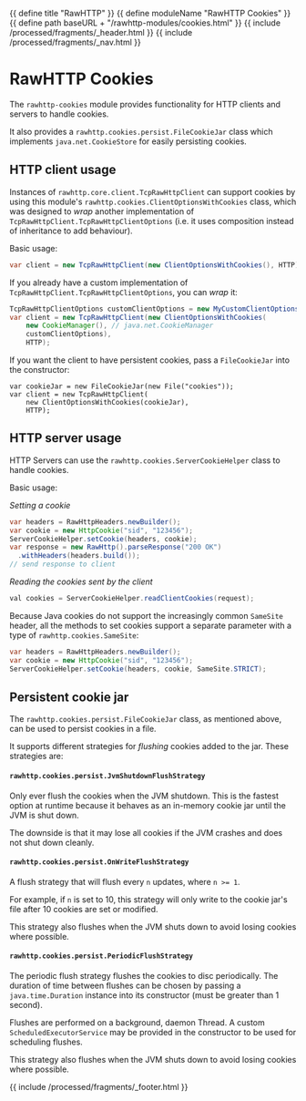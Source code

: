 {{ define title "RawHTTP" }}
{{ define moduleName "RawHTTP Cookies" }}
{{ define path baseURL + "/rawhttp-modules/cookies.html" }}
{{ include /processed/fragments/_header.html }}
{{ include /processed/fragments/_nav.html }}

# RawHTTP Cookies

The `rawhttp-cookies` module provides functionality for HTTP clients and servers to handle cookies.

It also provides a `rawhttp.cookies.persist.FileCookieJar` class which implements `java.net.CookieStore`
for easily persisting cookies.

## HTTP client usage

Instances of `rawhttp.core.client.TcpRawHttpClient` can support cookies by using this module's
`rawhttp.cookies.ClientOptionsWithCookies` class, which was designed to _wrap_ another implementation of
`TcpRawHttpClient.TcpRawHttpClientOptions` (i.e. it uses composition instead of inheritance to add behaviour).

Basic usage:

```java
var client = new TcpRawHttpClient(new ClientOptionsWithCookies(), HTTP);
```

If you already have a custom implementation of `TcpRawHttpClient.TcpRawHttpClientOptions`, you can _wrap_ it:

```java
TcpRawHttpClientOptions customClientOptions = new MyCustomClientOptions();
var client = new TcpRawHttpClient(new ClientOptionsWithCookies(
    new CookieManager(), // java.net.CookieManager
    customClientOptions),
    HTTP);
```

If you want the client to have persistent cookies, pass a `FileCookieJar` into the constructor:

```
var cookieJar = new FileCookieJar(new File("cookies"));
var client = new TcpRawHttpClient(
    new ClientOptionsWithCookies(cookieJar),
    HTTP);
```

## HTTP server usage

HTTP Servers can use the `rawhttp.cookies.ServerCookieHelper` class to handle cookies.

Basic usage:

_Setting a cookie_

```java
var headers = RawHttpHeaders.newBuilder();
var cookie = new HttpCookie("sid", "123456");
ServerCookieHelper.setCookie(headers, cookie);
var response = new RawHttp().parseResponse("200 OK")
  .withHeaders(headers.build());
// send response to client
```

_Reading the cookies sent by the client_

```java
val cookies = ServerCookieHelper.readClientCookies(request);
```

Because Java cookies do not support the increasingly common `SameSite` header, all the methods to set cookies
support a separate parameter with a type of `rawhttp.cookies.SameSite`:

```java
var headers = RawHttpHeaders.newBuilder();
var cookie = new HttpCookie("sid", "123456");
ServerCookieHelper.setCookie(headers, cookie, SameSite.STRICT);
```

## Persistent cookie jar

The `rawhttp.cookies.persist.FileCookieJar` class, as mentioned above, can be used to persist cookies in a file.

It supports different strategies for _flushing_ cookies added to the jar. These strategies are:

#### `rawhttp.cookies.persist.JvmShutdownFlushStrategy`

Only ever flush the cookies when the JVM shutdown. This is the fastest option at runtime because it behaves as an
in-memory cookie jar until the JVM is shut down.

The downside is that it may lose all cookies if the JVM crashes and does not shut down cleanly.

#### `rawhttp.cookies.persist.OnWriteFlushStrategy`

A flush strategy that will flush every `n` updates, where `n >= 1`.

For example, if `n` is set to 10, this strategy will only write to the cookie jar's file after 10 cookies are set 
or modified.

This strategy also flushes when the JVM shuts down to avoid losing cookies where possible.

#### `rawhttp.cookies.persist.PeriodicFlushStrategy`

The periodic flush strategy flushes the cookies to disc periodically. The duration of time between flushes
can be chosen by passing a `java.time.Duration` instance into its constructor (must be greater than 1 second).

Flushes are performed on a background, daemon Thread. A custom `ScheduledExecutorService` may be provided in the 
constructor to be used for scheduling flushes.

This strategy also flushes when the JVM shuts down to avoid losing cookies where possible.

{{ include /processed/fragments/_footer.html }}
